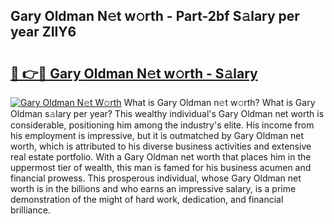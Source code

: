 ## Gary Oldman N𝚎t w𝚘rth - Part-2bf S𝚊lary per year ZIlY6

# <h2><a href="http://gc2ol6h.nevu.top/?p=Gary+Oldman">🔗 👉🔴 Gary Oldman N𝚎t w𝚘rth - S𝚊lary</a></h2>

[![Gary Oldman N𝚎t W𝚘rth](https://i.imgur.com/Oavwk0R.jpeg)](http://gc2ol6h.nevu.top/?p=Gary+Oldman)
What is Gary Oldman n𝚎t w𝚘rth? What is Gary Oldman s𝚊lary per year?
This wealthy individual's Gary Oldman net worth is considerable, positioning him among the industry's elite. His income from his employment is impressive, but it is outmatched by Gary Oldman net worth, which is attributed to his diverse business activities and extensive real estate portfolio. With a Gary Oldman net worth that places him in the uppermost tier of wealth, this man is famed for his business acumen and financial prowess. This prosperous individual, whose Gary Oldman net worth is in the billions and who earns an impressive salary, is a prime demonstration of the might of hard work, dedication, and financial brilliance.
